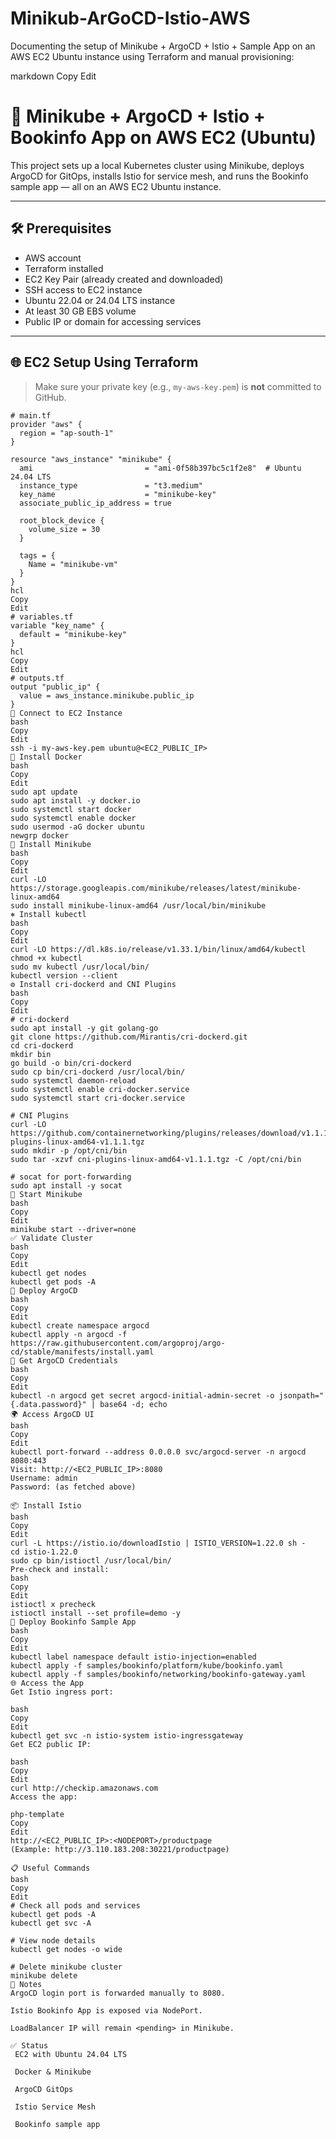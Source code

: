 # Minikub-ArGoCD-Istio-AWS
Documenting the setup of Minikube + ArgoCD + Istio + Sample App on an AWS EC2 Ubuntu instance using Terraform and manual provisioning:

markdown
Copy
Edit
# 🚀 Minikube + ArgoCD + Istio + Bookinfo App on AWS EC2 (Ubuntu)

This project sets up a local Kubernetes cluster using Minikube, deploys ArgoCD for GitOps, installs Istio for service mesh, and runs the Bookinfo sample app — all on an AWS EC2 Ubuntu instance.

---

## 🛠️ Prerequisites

- AWS account
- Terraform installed
- EC2 Key Pair (already created and downloaded)
- SSH access to EC2 instance
- Ubuntu 22.04 or 24.04 LTS instance
- At least 30 GB EBS volume
- Public IP or domain for accessing services

---

## 🌐 EC2 Setup Using Terraform

> Make sure your private key (e.g., `my-aws-key.pem`) is **not** committed to GitHub.

```hcl
# main.tf
provider "aws" {
  region = "ap-south-1"
}

resource "aws_instance" "minikube" {
  ami                         = "ami-0f58b397bc5c1f2e8"  # Ubuntu 24.04 LTS 
  instance_type               = "t3.medium"
  key_name                    = "minikube-key"
  associate_public_ip_address = true

  root_block_device {
    volume_size = 30
  }

  tags = {
    Name = "minikube-vm"
  }
}
hcl
Copy
Edit
# variables.tf
variable "key_name" {
  default = "minikube-key"
}
hcl
Copy
Edit
# outputs.tf
output "public_ip" {
  value = aws_instance.minikube.public_ip
}
🚪 Connect to EC2 Instance
bash
Copy
Edit
ssh -i my-aws-key.pem ubuntu@<EC2_PUBLIC_IP>
🐳 Install Docker
bash
Copy
Edit
sudo apt update
sudo apt install -y docker.io
sudo systemctl start docker
sudo systemctl enable docker
sudo usermod -aG docker ubuntu
newgrp docker
🔧 Install Minikube
bash
Copy
Edit
curl -LO https://storage.googleapis.com/minikube/releases/latest/minikube-linux-amd64
sudo install minikube-linux-amd64 /usr/local/bin/minikube
⎈ Install kubectl
bash
Copy
Edit
curl -LO https://dl.k8s.io/release/v1.33.1/bin/linux/amd64/kubectl
chmod +x kubectl
sudo mv kubectl /usr/local/bin/
kubectl version --client
⚙️ Install cri-dockerd and CNI Plugins
bash
Copy
Edit
# cri-dockerd
sudo apt install -y git golang-go
git clone https://github.com/Mirantis/cri-dockerd.git
cd cri-dockerd
mkdir bin
go build -o bin/cri-dockerd
sudo cp bin/cri-dockerd /usr/local/bin/
sudo systemctl daemon-reload
sudo systemctl enable cri-docker.service
sudo systemctl start cri-docker.service

# CNI Plugins
curl -LO https://github.com/containernetworking/plugins/releases/download/v1.1.1/cni-plugins-linux-amd64-v1.1.1.tgz
sudo mkdir -p /opt/cni/bin
sudo tar -xzvf cni-plugins-linux-amd64-v1.1.1.tgz -C /opt/cni/bin

# socat for port-forwarding
sudo apt install -y socat
🚀 Start Minikube
bash
Copy
Edit
minikube start --driver=none
✅ Validate Cluster
bash
Copy
Edit
kubectl get nodes
kubectl get pods -A
🎯 Deploy ArgoCD
bash
Copy
Edit
kubectl create namespace argocd
kubectl apply -n argocd -f https://raw.githubusercontent.com/argoproj/argo-cd/stable/manifests/install.yaml
🔑 Get ArgoCD Credentials
bash
Copy
Edit
kubectl -n argocd get secret argocd-initial-admin-secret -o jsonpath="{.data.password}" | base64 -d; echo
🌍 Access ArgoCD UI
bash
Copy
Edit
kubectl port-forward --address 0.0.0.0 svc/argocd-server -n argocd 8080:443
Visit: http://<EC2_PUBLIC_IP>:8080
Username: admin
Password: (as fetched above)

📦 Install Istio
bash
Copy
Edit
curl -L https://istio.io/downloadIstio | ISTIO_VERSION=1.22.0 sh -
cd istio-1.22.0
sudo cp bin/istioctl /usr/local/bin/
Pre-check and install:
bash
Copy
Edit
istioctl x precheck
istioctl install --set profile=demo -y
🧪 Deploy Bookinfo Sample App
bash
Copy
Edit
kubectl label namespace default istio-injection=enabled
kubectl apply -f samples/bookinfo/platform/kube/bookinfo.yaml
kubectl apply -f samples/bookinfo/networking/bookinfo-gateway.yaml
🌐 Access the App
Get Istio ingress port:

bash
Copy
Edit
kubectl get svc -n istio-system istio-ingressgateway
Get EC2 public IP:

bash
Copy
Edit
curl http://checkip.amazonaws.com
Access the app:

php-template
Copy
Edit
http://<EC2_PUBLIC_IP>:<NODEPORT>/productpage
(Example: http://3.110.183.208:30221/productpage)

📋 Useful Commands
bash
Copy
Edit
# Check all pods and services
kubectl get pods -A
kubectl get svc -A

# View node details
kubectl get nodes -o wide

# Delete minikube cluster
minikube delete
📌 Notes
ArgoCD login port is forwarded manually to 8080.

Istio Bookinfo App is exposed via NodePort.

LoadBalancer IP will remain <pending> in Minikube.

✅ Status
 EC2 with Ubuntu 24.04 LTS

 Docker & Minikube

 ArgoCD GitOps

 Istio Service Mesh

 Bookinfo sample app
